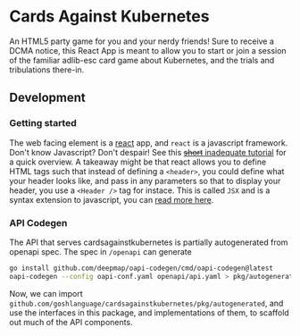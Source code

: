 # Cards Against Kubernetes

An HTML5 party game for you and your nerdy friends! Sure to receive a DCMA notice, this React App is meant to allow you to start or join a session of the familiar adlib-esc card game about Kubernetes, and the trials and tribulations there-in.

## Development

### Getting started

The web facing element is a [react](https://reactjs.org/) app, and `react` is a javascript framework. Don't know Javascript? Don't despair! See this [~~short~~ inadequate tutorial](./javascript.md) for a quick overview. A takeaway might be that react allows you to define HTML tags such that instead of defining a `<header>`, you could define what your header looks like, and pass in any parameters so that to display your header, you use a `<Header />` tag for instace. This is called `JSX` and is a syntax extension to javascript, you can [read more here](https://reactjs.org/docs/introducing-jsx.html).


### API Codegen

The API that serves cardsagainstkubernetes is partially autogenerated from openapi spec. The spec in `/openapi` can generate 

```sh
go install github.com/deepmap/oapi-codegen/cmd/oapi-codegen@latest
oapi-codegen --config oapi-conf.yaml openapi/api.yaml > pkg/autogenerated/output.gen.go
```

Now, we can import `github.com/goshlanguage/cardsagainstkubernetes/pkg/autogenerated`, and use the interfaces in this package, and implementations of them, to scaffold out much of the API components.
